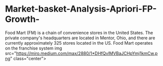 # Market-basket-Analysis-Apriori-FP-Growth-
Food Mart (FM) is a chain of convenience stores in the United States. The private company's headquarters are located in Mentor, Ohio, and there are currently approximately 325 stores located in the US. Food Mart operates on the franchise system
img src="https://miro.medium.com/max/2880/1*DHfQvlMVBaJCHpYmj1kmCw.png" class="center">
